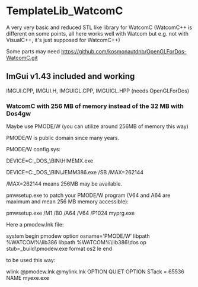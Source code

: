 # TemplateLib_WatcomC
A very very basic and reduced STL like library for WatcomC (WatcomC++ is different on some points, all here works well with Watcom but e.g. not with VisualC++, it's just supposed for WatcomC++)

Some parts may need https://github.com/kosmonautdnb/OpenGLForDos-WatcomC.git

## ImGui v1.43 included and working

IMGUI.CPP, IMGUI.H, IMGUIGL.CPP, IMGUIGL.HPP (needs OpenGLForDos)

### WatcomC with 256 MB of memory instead of the 32 MB with Dos4gw

Maybe use PMODE/W (you can utilize around 256MB of memory this way)

PMODE/W is public domain since many years.

PMODE/W config.sys:

DEVICE=C:\_DOS_\BIN\HIMEMX.exe

DEVICE=C:\_DOS_\BIN\JEMM386.exe  /SB /MAX=262144

/MAX=262144 means 256MB may be available.

pmwsetup.exe to patch your PMODE/W program (V64 and A64 are maximum and mean 256 MB memory accessible):

pmwsetup.exe /M1 /B0 /A64 /V64 /P1024 myprg.exe

Here a pmodew.lnk file:

system begin pmodew
    option osname='PMODE/W'
    libpath %WATCOM%\lib386
    libpath %WATCOM%\lib386\dos
    op stub=_build\pmodew.exe
    format os2 le
end

to be used this way:

wlink @pmodew.lnk @mylink.lnk OPTION QUIET OPTION STack = 65536 NAME myexe.exe


